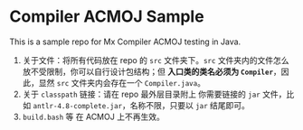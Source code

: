 # Compiler ACMOJ Sample

This is a sample repo for Mx Compiler ACMOJ testing in Java.

1. 关于文件：将所有代码放在 repo 的 ``src`` 文件夹下。``src`` 文件夹内的文件怎么放不受限制，你可以自行设计包结构；但 **入口类的类名必须为 ``Compiler``**，因此，显然 ``src`` 文件夹内会存在一个 ``Compiler.java``。
2. 关于 ``classpath`` 链接：请在 repo 最外层目录附上 你需要链接的 ``jar`` 文件，比如 ``antlr-4.8-complete.jar``，名称不限，只要以 ``jar`` 结尾即可。
3. ``build.bash`` 等 在 ACMOJ 上不再生效。